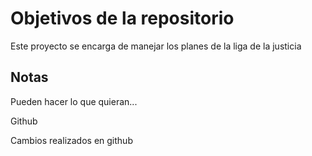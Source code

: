 # Objetivos de la repositorio

Este proyecto se encarga de manejar los planes de la liga de la justicia


## Notas
Pueden hacer lo que quieran...

Github

Cambios realizados en github
